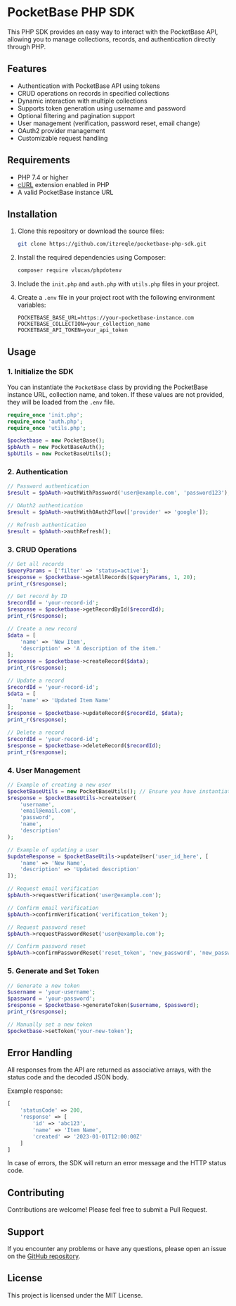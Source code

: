 # PocketBase PHP SDK

This PHP SDK provides an easy way to interact with the PocketBase API, allowing you to manage collections, records, and authentication directly through PHP.

## Features

- Authentication with PocketBase API using tokens
- CRUD operations on records in specified collections
- Dynamic interaction with multiple collections
- Supports token generation using username and password
- Optional filtering and pagination support
- User management (verification, password reset, email change)
- OAuth2 provider management
- Customizable request handling

## Requirements

- PHP 7.4 or higher
- [cURL](https://www.php.net/manual/en/book.curl.php) extension enabled in PHP
- A valid PocketBase instance URL

## Installation

1. Clone this repository or download the source files:
   ```bash
   git clone https://github.com/itzreqle/pocketbase-php-sdk.git
   ```
   
2. Install the required dependencies using Composer:
   ```bash
   composer require vlucas/phpdotenv
   ```

3. Include the `init.php` and `auth.php` with `utils.php` files in your project.

4. Create a `.env` file in your project root with the following environment variables:
   ```
   POCKETBASE_BASE_URL=https://your-pocketbase-instance.com
   POCKETBASE_COLLECTION=your_collection_name
   POCKETBASE_API_TOKEN=your_api_token
   ```

## Usage

### 1. Initialize the SDK

You can instantiate the `PocketBase` class by providing the PocketBase instance URL, collection name, and token. If these values are not provided, they will be loaded from the `.env` file.

```php
require_once 'init.php';
require_once 'auth.php';
require_once 'utils.php';

$pocketbase = new PocketBase();
$pbAuth = new PocketBaseAuth();
$pbUtils = new PocketBaseUtils();
```

### 2. Authentication

```php
// Password authentication
$result = $pbAuth->authWithPassword('user@example.com', 'password123');

// OAuth2 authentication
$result = $pbAuth->authWithOAuth2Flow(['provider' => 'google']);

// Refresh authentication
$result = $pbAuth->authRefresh();
```

### 3. CRUD Operations

```php
// Get all records
$queryParams = ['filter' => 'status=active'];
$response = $pocketbase->getAllRecords($queryParams, 1, 20);
print_r($response);

// Get record by ID
$recordId = 'your-record-id';
$response = $pocketbase->getRecordById($recordId);
print_r($response);

// Create a new record
$data = [
    'name' => 'New Item',
    'description' => 'A description of the item.'
];
$response = $pocketbase->createRecord($data);
print_r($response);

// Update a record
$recordId = 'your-record-id';
$data = [
    'name' => 'Updated Item Name'
];
$response = $pocketbase->updateRecord($recordId, $data);
print_r($response);

// Delete a record
$recordId = 'your-record-id';
$response = $pocketbase->deleteRecord($recordId);
print_r($response);
```

### 4. User Management

```php
// Example of creating a new user
$pocketBaseUtils = new PocketBaseUtils(); // Ensure you have instantiated your utils class
$response = $pocketBaseUtils->createUser(
    'username',
    'email@email.com',
    'password',
    'name',
    'description'
);

// Example of updating a user
$updateResponse = $pocketBaseUtils->updateUser('user_id_here', [
    'name' => 'New Name',
    'description' => 'Updated description'
]);

// Request email verification
$pbAuth->requestVerification('user@example.com');

// Confirm email verification
$pbAuth->confirmVerification('verification_token');

// Request password reset
$pbAuth->requestPasswordReset('user@example.com');

// Confirm password reset
$pbAuth->confirmPasswordReset('reset_token', 'new_password', 'new_password_confirm');
```

### 5. Generate and Set Token

```php
// Generate a new token
$username = 'your-username';
$password = 'your-password';
$response = $pocketbase->generateToken($username, $password);
print_r($response);

// Manually set a new token
$pocketbase->setToken('your-new-token');
```

## Error Handling

All responses from the API are returned as associative arrays, with the status code and the decoded JSON body.

Example response:
```php
[
    'statusCode' => 200,
    'response' => [
        'id' => 'abc123',
        'name' => 'Item Name',
        'created' => '2023-01-01T12:00:00Z'
    ]
]
```

In case of errors, the SDK will return an error message and the HTTP status code.

## Contributing

Contributions are welcome! Please feel free to submit a Pull Request.

## Support

If you encounter any problems or have any questions, please open an issue on the [GitHub repository](https://github.com/itzreqle/pocketbase-php-sdk/issues).

## License

This project is licensed under the MIT License.
